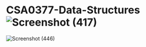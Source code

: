# CSA0377-Data-Structures![Screenshot (417)](https://user-images.githubusercontent.com/113190460/192732402-c6903f02-243e-4a65-9695-0759c2350228.png)
![Screenshot (446)](https://user-images.githubusercontent.com/113190460/193379784-bbbf4e22-060b-48be-9015-b3c74d44f0a0.png)
